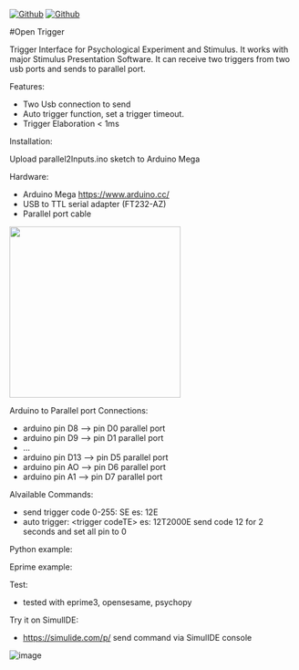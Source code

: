 [![Github](https://img.shields.io/badge/Version_1.0-blue)](https://github.com/labdipsco/open-trigger-2input)
[![Github](https://img.shields.io/badge/GNU_General_Public_License-orange)](https://github.com/labdipsco/open-trigger-2input)

#Open Trigger 

Trigger Interface for Psychological Experiment and Stimulus. It works with major Stimulus Presentation Software. It can receive two triggers from two usb ports and sends to parallel port. 

Features:
 - Two Usb connection to send 
 - Auto trigger function, set a trigger timeout.
 - Trigger Elaboration < 1ms

Installation:

Upload parallel2Inputs.ino sketch to Arduino Mega

Hardware:
- Arduino Mega https://www.arduino.cc/
- USB to TTL serial adapter (FT232-AZ)
- Parallel port cable

<img src="https://github.com/user-attachments/assets/7cb8b0bf-258f-4f8e-a3a4-b13eee1292fd" width="300">

Arduino to Parallel port Connections:
- arduino pin D8   --> pin D0 parallel port
- arduino pin D9   --> pin D1 parallel port
- ...
- arduino pin D13  --> pin D5 parallel port
- arduino pin AO   --> pin D6 parallel port
- arduino pin A1   --> pin D7 parallel port

Alvailable Commands:
- send trigger code 0-255:  S<trigger code>E    es: 12E
- auto trigger: <trigger codeT<time milliseconds>E>  es: 12T2000E   send code 12 for 2 seconds and set all pin to 0

Python example:

Eprime example:

Test:
- tested with eprime3, opensesame, psychopy

Try it on SimulIDE:
- https://simulide.com/p/  send command via SimulIDE console


![image](https://github.com/user-attachments/assets/f9195bcd-48f6-46df-9165-b114d715a06b)

  







